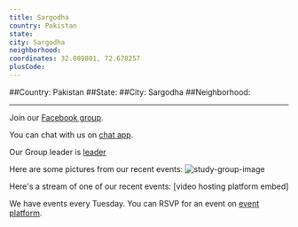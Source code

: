 ```yaml
---
title: Sargodha
country: Pakistan
state: 
city: Sargodha
neighborhood: 
coordinates: 32.089801, 72.678257
plusCode:
---
```


##Country: Pakistan
##State: 
##City: Sargodha
##Neighborhood: 
*****
Join our [Facebook group](https://www.facebook.com/groups/free.code.camp.sargodha).

You can chat with us on [chat app]().

Our Group leader is [leader]()

Here are some pictures from our recent events:
![study-group-image]()

Here's a stream of one of our recent events:
[video hosting platform embed]

We have events every Tuesday. You can RSVP for an event on [event platform]().
